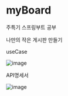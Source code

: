 # myBoard
주특기 스프링부트 공부

나만의 작은 게시판 만들기

useCase

![image](https://user-images.githubusercontent.com/99636399/221906727-64d02fb3-7f89-4cbd-8342-e10067633774.png)

API명세서

![image](https://user-images.githubusercontent.com/99636399/222036432-bc9cb92b-5c12-4fe9-a3f2-5198e68a3b64.png)

